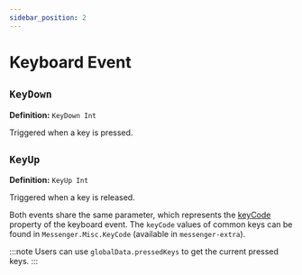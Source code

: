 ```yaml
---
sidebar_position: 2
---
```


# Keyboard Event

## `KeyDown`

**Definition:** `KeyDown Int`

Triggered when a key is pressed.

## `KeyUp`

**Definition:** `KeyUp Int`

Triggered when a key is released.

Both events share the same parameter, which represents the [keyCode](https://developer.mozilla.org/en-US/docs/Web/API/KeyboardEvent/keyCode) property of the keyboard event. The `keyCode` values of common keys can be found in `Messenger.Misc.KeyCode` (available in `messenger-extra`).

:::note
Users can use `globalData.pressedKeys` to get the current pressed keys.
:::
